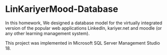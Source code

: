 # LinKariyerMood-Database

In this homework, We designed a database model for the virtually integrated version of the popular web applications LinkedIn, kariyer.net and moodle (or any other learning management system).

This project was implemented in Microsoft SQL Server Management Studio 18.
